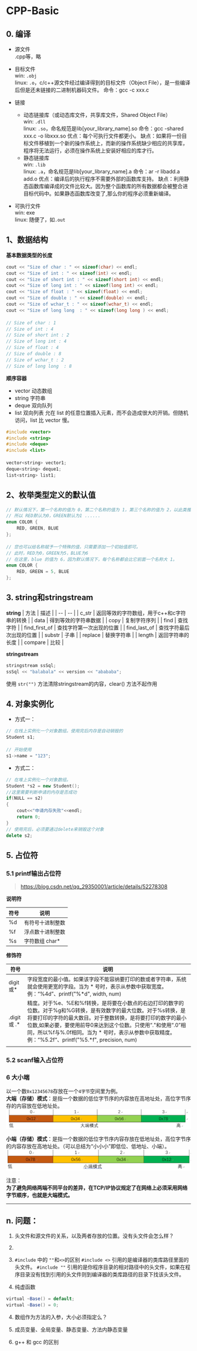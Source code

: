 # CPP-Basic

## 0. 编译
- 源文件  
    .cpp等，略  
- 目标文件  
    win: ```.obj```  
    linux: ```.o```，c/c++源文件经过编译得到的目标文件（Object File），是一些编译后但是还未链接的二进制机器码文件。
    命令：gcc -c xxx.c
  
- 链接  
    - 动态链接库（或动态库文件，共享库文件，Shared Object File）   
    win:    ```.dll```  
    linux:  ```.so```，命名规范是lib[your_library_name].so
    命令：gcc -shared xxx.c -o libxxx.so
    优点：每个可执行文件都更小。
    缺点：如果将一份目标文件移植到一个新的操作系统上，而新的操作系统缺少相应的共享库，程序将无法运行，必须在操作系统上安装好相应的库才行。
    - 静态链接库  
    win:    ```.lib```  
    linux:  ```.a```，命名规范是lib[your_library_name].a
    命令：ar -r libadd.a add.o
    优点：编译后的执行程序不需要外部的函数库支持。
    缺点：利用静态函数库编译成的文件比较大。因为整个函数库的所有数据都会被整合进目标代码中。如果静态函数库改变了,那么你的程序必须重新编译。
  
- 可执行文件  
    win:    exe  
    linux:  随便了，如```.out```  




## 1、数据结构

**基本数据类型的长度**
```c
cout << "Size of char : " << sizeof(char) << endl;
cout << "Size of int : " << sizeof(int) << endl;
cout << "Size of short int : " << sizeof(short int) << endl;
cout << "Size of long int : " << sizeof(long int) << endl;
cout << "Size of float : " << sizeof(float) << endl;
cout << "Size of double : " << sizeof(double) << endl;
cout << "Size of wchar_t : " << sizeof(wchar_t) << endl;
cout << "Size of long long  : " << sizeof(long long ) << endl;

// Size of char : 1
// Size of int : 4
// Size of short int : 2
// Size of long int : 4
// Size of float : 4
// Size of double : 8
// Size of wchar_t : 2
// Size of long long  : 8

```

**顺序容器**
- vector    动态数组
- string    字符串
- deque   双向队列
- list      双向列表
    允在 list 的任意位置插入元素，而不会造成很大的开销。但随机访问，list 比 vector 慢。
```c++
#include <vector>
#include <string>
#include <deque>
#include <list>

vector<string> vector1;
deque<string> deque1;
list<string> list1;
```


## 2、枚举类型定义的默认值
```c
// 默认情况下，第一个名称的值为 0，第二个名称的值为 1，第三个名称的值为 2，以此类推。
// 所以 RED默认为0，GREEN默认为1 ......
enum COLOR {
    RED, GREEN, BLUE
};

// 您也可以给名称赋予一个特殊的值，只需要添加一个初始值即可。
// 此时，RED为0，GREEN为5，BLUE为6
// 在这里，blue 的值为 6，因为默认情况下，每个名称都会比它前面一个名称大 1。
enum COLOR {
    RED, GREEN = 5, BLUE
};

```
## 3. string和stringstream
**string**
| 方法 | 描述 |
| -- | -- |
| c_str | 返回等效的字符数组，用于c++和c字符串的转换 |
| data  | 得到等效的字符串数据  |
| copy  | 复制字符序列  |
| find  | 查找字符  |
| find_first_of  | 查找字符第一次出现的位置  |
| find_last_of  | 查找字符最后次出现的位置  |
| substr | 子串 |
| replace | 替换字符串 |
| length | 返回字符串的长度 |
| compare | 比较 |

**stringstream**
```c++
stringstream ssSql;
ssSql << "balabala" << version << "abababa";
```
使用 ```str("")``` 方法清除stringstream的内容，clear() 方法不起作用



## 4. 对象实例化

- 方式一：
```c++
// 在栈上实例化一个对象数组。使用完后内存是自动销毁的
Student s1;

// 开始使用
s1->name = "123";
```

- 方式二：
```c++
// 在堆上实例化一个对象数组。
Student *s2 = new Student();
//这里需要判断申请的内存是否成功
if(NULL == s2)
{
    cout<<"申请内存失败"<<endl;
    return 0;
}
// 使用完后，必须要通过delete来销毁这个对象
delete s2;
```
## 5. 占位符
### 5.1 printf输出占位符
>https://blog.csdn.net/qq_29350001/article/details/52278308

**说明符**

| 符号  | 说明 |
| -- | -- |
| %d | 有符号十进制整数 |
| %f | 浮点数十进制整数 |
| %s | 字符数组 char* |

**修饰符**

| 符号  | 说明 |
| -- | -- |
| digit 或* | 字段宽度的最小值。如果该字段不能容纳要打印的数或者字符串，系统就会使用更宽的字段。当为  * 号时，表示从参数中获取宽度。例：“%4d”、printf("%*d", width, num) |
| .digit或 .*    |精度。对于%e、%E和%f转换，是将要在小数点的右边打印的数字的位数。对于%g和%G转换，是有效数字的最大位数。对于%s转换，是将要打印的字符的最大数目。对于整数转换，是将要打印的数字的最小位数,如果必要，要使用前导0来达到这个位数。只使用“."和使用“.0”相同，所以%f与%.0f相同。当为 * 号时，表示从参数中获取精度。例：“%5.2f“、printf("%5.*f", precision, num)|
|  | |

### 5.2 scanf输入占位符


### 6 大小端
以一个数```0x12345678```存放在一个```4字节```空间里为例。   
**大端（存储）模式**：是指一个数据的低位字节序的内容放在高地址处，高位字节序存的内容放在低地址处。
![](assets/2021-06-21-14-30-32.png)

**小端（存储）模式**：是指一个数据的低位字节序内容存放在低地址处，高位字节序的内容存放在高地址处。（可以总结为“小小小”即低位、低地址、小端）。
![](assets/2021-06-21-14-31-53.png)

注意：   
**为了避免网络两端不同平台的差异，在TCP/IP协议规定了在网络上必须采用网络字节顺序，也就是大端模式。**




--------------

## n. 问题：
1. 头文件和源文件的关系，以及两者存放的位置。没有头文件会怎么样？

2. 



3. ```#include``` 中的 ```""```和```<>```的区别
```#include <>``` 引用的是编译器的类库路径里面的头文件。
```#include ""``` 引用的是你程序目录的相对路径中的头文件，如果在程序目录没有找到引用的头文件则到编译器的类库路径的目录下找该头文件。

4. 纯虚函数
```java
virtual ~Base() = default;
virtual ~Base() = 0;
```
    

4. 数组作为方法的入参，大小必须指定么？

5. 成员变量、全局变量、静态变量、方法内静态变量

6. g++ 和 gcc 的区别





## 
